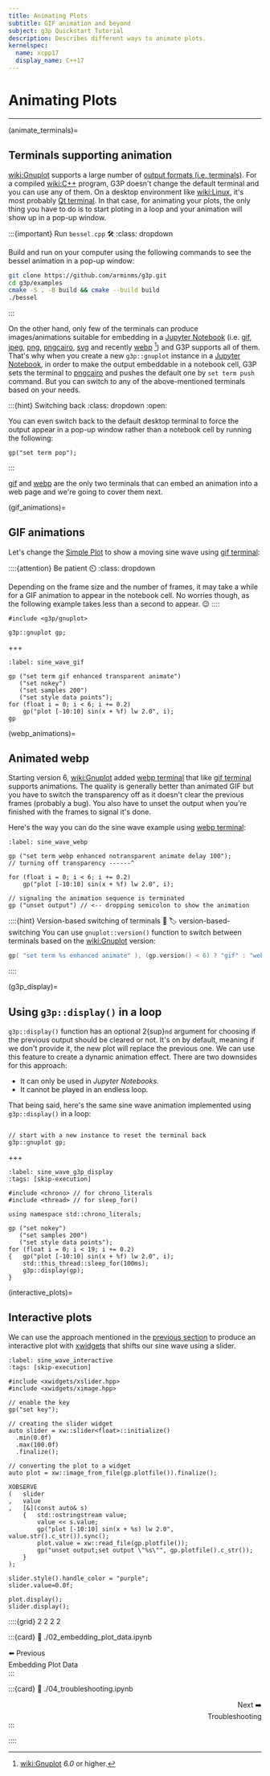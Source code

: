 ```yaml
---
title: Animating Plots
subtitle: GIF animation and beyond
subject: g3p Quickstart Tutorial
description: Describes different ways to animate plots.
kernelspec:
  name: xcpp17
  display_name: C++17
---
```


# Animating Plots

---

(animate_terminals)=
## Terminals supporting animation

<wiki:Gnuplot> supports a large number of [output formats (i.e. terminals)](http://gnuplot.info/docs_5.5/Terminals.html). For a compiled <wiki:C++> program, G3P doesn't change the default terminal and you can use any of them. On a desktop environment like <wiki:Linux>, it's most probably [Qt terminal](http://gnuplot.info/docs_5.5/loc22399.html). In that case, for animating your plots, the only thing you have to do is to start ploting in a loop and your animation will show up in a pop-up window.

:::{important} Run `bessel.cpp` 🛠️
:class: dropdown

Build and run [](https://github.com/arminms/g3p/blob/main/examples/bessel.cpp) on your computer using the following commands to see the bessel animation in a pop-up window:

```bash
git clone https://github.com/arminms/g3p.git
cd g3p/examples
cmake -S . -B build && cmake --build build
./bessel
```
:::

On the other hand, only few of the terminals can produce images/animations suitable for embedding in a [Jupyter Notebook](wiki:Project_Jupyter) (i.e. [gif](http://gnuplot.info/docs_5.5/loc20476.html), [jpeg](http://gnuplot.info/docs_5.5/loc21075.html), [png](http://gnuplot.info/docs_5.5/loc21756.html), [pngcairo](http://gnuplot.info/docs_5.5/loc21831.html), [svg](http://gnuplot.info/docs_5.5/loc22578.html) and recently [webp](http://gnuplot.info/docs_6.0/loc22961.html) [^1]) and G3P supports all of them. That's why when you create a new `g3p::gnuplot` instance in a [Jupyter Notebook](wiki:Project_Jupyter), in order to make the output embeddable in a notebook cell, G3P sets the terminal to [pngcairo](http://gnuplot.info/docs_5.5/loc21831.html) and pushes the default one by `set term push` command. But you can switch to any of the above-mentioned terminals based on your needs.

[^1]: <wiki:Gnuplot> *6.0* or higher.

:::{hint} Switching back
:class: dropdown
:open:

You can even switch back to the default desktop terminal to force the output appear in a pop-up window rather than a notebook cell by running the following:
```{code} cpp
gp("set term pop");
```
:::

[gif](#gif_animations) and [webp](#webp_animations) are the only two terminals that can embed an animation into a web page and we're going to cover them next.

(gif_animations)=
## GIF animations

Let's change the [Simple Plot](https://gnuplot.sourceforge.net/demo_5.4/simple.html) to show a moving sine wave using [gif terminal](http://gnuplot.info/docs_5.5/loc20476.html):

::::{attention} Be patient ⏲️
:class: dropdown

Depending on the frame size and the number of frames, it may take a while for a GIF animation to appear in the notebook cell. No worries though, as the following example takes less than a second to appear. 😉
::::

```{code-cell} cpp
#include <g3p/gnuplot>

g3p::gnuplot gp;
```
+++

```{code-cell} cpp
:label: sine_wave_gif

gp ("set term gif enhanced transparent animate")
   ("set nokey")
   ("set samples 200")
   ("set style data points");
for (float i = 0; i < 6; i += 0.2)
    gp("plot [-10:10] sin(x + %f) lw 2.0", i);
gp
```

(webp_animations)=
## Animated webp

Starting version 6, <wiki:Gnuplot> added [webp terminal](http://gnuplot.info/docs_6.0/loc22961.html) that like [gif terminal](http://gnuplot.info/docs_5.5/loc20476.html) supports animations. The quality is generally better than animated GIF but you have to switch the transparency off as it doesn't clear the previous frames (probably a bug).
You also have to unset the output when you're finished with the frames to signal it's done.

Here's the way you can do the sine wave example using [webp terminal](http://gnuplot.info/docs_6.0/loc22961.html):


```{code-cell} cpp
:label: sine_wave_webp

gp ("set term webp enhanced notransparent animate delay 100");
// turning off transparency ------^

for (float i = 0; i < 6; i += 0.2)
    gp("plot [-10:10] sin(x + %f) lw 2.0", i);

// signaling the animation sequence is terminated
gp ("unset output") // <-- dropping semicolon to show the animation
```

::::{hint} Version-based switching of terminals 🔀
:label: version-based-switching
You can use `gnuplot::version()` function to switch between terminals based on the <wiki:Gnuplot> version:

``` cpp
gp( "set term %s enhanced animate" ), (gp.version() < 6) ? "gif" : "webp" );
```
::::

(g3p_display)=
## Using `g3p::display()` in a loop

`g3p::display()` function has an optional 2{sup}`nd` argument for choosing if the previous output should be cleared or not. It's on by default, meaning if we don't provide it, the new plot will replace the previous one. We can use this feature to create a dynamic animation effect. There are two downsides for this approach:

- It can only be used in _Jupyter Notebooks_.
- It cannot be played in an endless loop.

That being said, here's the same sine wave animation implemented using `g3p::display()` in a loop:

```{code-cell} cpp

// start with a new instance to reset the terminal back
g3p::gnuplot gp;
```
+++
```{code-cell} cpp
:label: sine_wave_g3p_display
:tags: [skip-execution]

#include <chrono> // for chrono_literals
#include <thread> // for sleep_for()

using namespace std::chrono_literals;

gp ("set nokey")
   ("set samples 200")
   ("set style data points");
for (float i = 0; i < 19; i += 0.2)
{   gp("plot [-10:10] sin(x + %f) lw 2.0", i);
    std::this_thread::sleep_for(100ms);
    g3p::display(gp);
}
```

(interactive_plots)=
## Interactive plots

We can use the approach mentioned in the [previous section](#g3p_display) to produce an interactive plot with [xwidgets](https://xwidgets.readthedocs.io/en/latest) that shifts our sine wave using a slider.

```{code-cell} cpp
:label: sine_wave_interactive
:tags: [skip-execution]

#include <xwidgets/xslider.hpp>
#include <xwidgets/ximage.hpp>

// enable the key
gp("set key");

// creating the slider widget
auto slider = xw::slider<float>::initialize()
  .min(0.0f)
  .max(100.0f)
  .finalize();

// converting the plot to a widget
auto plot = xw::image_from_file(gp.plotfile()).finalize();

XOBSERVE
(   slider
,   value
,   [&](const auto& s)
    {   std::ostringstream value;
        value << s.value;
        gp("plot [-10:10] sin(x + %s) lw 2.0", value.str().c_str()).sync();
        plot.value = xw::read_file(gp.plotfile());
        gp("unset output;set output \"%s\"", gp.plotfile().c_str());
    }
);

slider.style().handle_color = "purple";
slider.value=0.0f;

plot.display();
slider.display();
```

::::{grid} 2 2 2 2

:::{card}
:link: ./02_embedding_plot_data.ipynb
<div style="text-align: left">⬅️ Previous</div>
<div style="text-align: left">Embedding Plot Data</div>
:::

:::{card}
:link: ./04_troubleshooting.ipynb
<div style="text-align: right">Next ➡️</div>
<div style="text-align: right">Troubleshooting</div>
:::

::::
